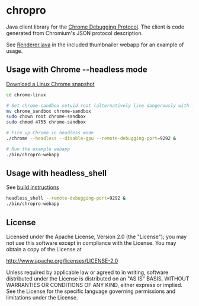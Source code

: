 # chropro

Java client library for the [Chrome Debugging Protocol](https://developer.chrome.com/devtools/docs/debugger-protocol). The client is code generated from Chromium's JSON protocol description.

See [Renderer.java](webapp/src/chropro/Renderer.java) in the included thumbnailer webapp for an example of usage.

## Usage with Chrome --headless mode

[Download a Linux Chrome snapshot](https://download-chromium.appspot.com/?platform=Linux_x64&type=snapshots)

```sh
cd chrome-linux

# Set chrome-sandbox setuid root (alternatively live dangerously with --no-sandbox)
mv chrome_sandbox chrome-sandbox
sudo chown root chrome-sandbox
sudo chmod 4755 chrome-sandbox

# Fire up Chrome in headless mode
./chrome --headless --disable-gpu --remote-debugging-port=9292 &

# Run the example webapp
./bin/chropro-webapp
```

## Usage with headless_shell

See [build instructions](https://chromium.googlesource.com/chromium/src/+/lkgr/headless/README.md)

```sh
headless_shell --remote-debugging-port=9292 &
./bin/chropro-webapp
```

## License

Licensed under the Apache License, Version 2.0 (the "License"); you may not use this software except in compliance with the License. You may obtain a copy of the License at

http://www.apache.org/licenses/LICENSE-2.0

Unless required by applicable law or agreed to in writing, software distributed under the License is distributed on an "AS IS" BASIS, WITHOUT WARRANTIES OR CONDITIONS OF ANY KIND, either express or implied. See the License for the specific language governing permissions and limitations under the License.
